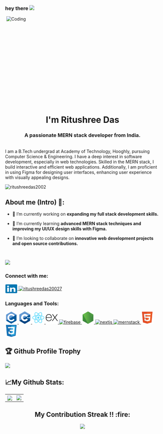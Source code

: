 ### hey there <img src="https://media.giphy.com/media/hvRJCLFzcasrR4ia7z/giphy.gif" width="25px">
<img align="right" alt="Coding" width="500" height="320" src="https://media.geeksforgeeks.org/wp-content/cdn-uploads/20200114192751/How-to-Learn-Programming.png">
<h1 align="center">I'm Ritushree Das</h1>
<h3 align="center">A passionate MERN stack developer from India.</h3>
<br/>I am a B.Tech undergrad at Academy of Technology, Hooghly, pursuing Computer Science & Engineering. I have a deep interest in software development, especially in web technologies. Skilled in the MERN stack, I build interactive and efficient web applications. Additionally, I am proficient in using Figma for designing user interfaces, enhancing user experience with visually appealing designs.

<p align="left"> <img src="https://komarev.com/ghpvc/?username=ritushreedas2002&label=Visitors&color=0e75b6&style=flat" alt="ritushreedas2002" /> </p>

<!-- Uncomment below if you want to use GitHub trophies -->
<!-- <p align="left"> <a href="https://github.com/ryo-ma/github-profile-trophy"><img src="https://github-profile-trophy.vercel.app/?username=ritushreedas2002" alt="ritushreedas2002" /></a> </p> -->

## About me (Intro) 📖:
- 🔭 I’m currently working on **expanding my full stack development skills.**

- 🌱 I’m currently learning **advanced MERN stack techniques and improving my UI/UX design skills with Figma.**

- 👯 I’m looking to collaborate on **innovative web development projects and open source contributions.**

<br/>


![](https://activity-graph.herokuapp.com/graph?username=ritushreedas2002&theme=dracula&hide_border=true&area=true)
<br/>

<h3 align="left">Connect with me:</h3>
<p align="left">
  <!-- LinkedIn Link -->
  <a href="https://linkedin.com/in/ritushree-das" target="_blank">
    <img align="center" src="https://raw.githubusercontent.com/devicons/devicon/master/icons/linkedin/linkedin-original.svg" alt="ritushree-das" height="30" width="40" />
  </a>
  <!-- LeetCode Link -->
  <a href="https://leetcode.com/u/ritushreedas20027/" target="_blank">
    <img align="center" src="https://raw.githubusercontent.com/rahuldkjain/github-profile-readme-generator/master/src/images/icons/Social/leet-code.svg" alt="ritushreedas20027" height="30" width="40" />
  </a>
</p>


<h3 align="left">Languages and Tools:</h3>
<p align="left">
  <a href="https://www.cprogramming.com/" target="_blank" rel="noreferrer">
    <img src="https://raw.githubusercontent.com/devicons/devicon/master/icons/c/c-original.svg" alt="c" width="40" height="40"/>
  </a>
  <a href="https://www.w3schools.com/cpp/" target="_blank" rel="noreferrer">
    <img src="https://raw.githubusercontent.com/devicons/devicon/master/icons/cplusplus/cplusplus-original.svg" alt="cplusplus" width="40" height="40"/>
  </a>
  <a href="https://reactjs.org/" target="_blank" rel="noreferrer">
    <img src="https://raw.githubusercontent.com/devicons/devicon/master/icons/react/react-original.svg" alt="reactjs" width="40" height="40"/>
  </a>
  <a href="https://expressjs.com/" target="_blank" rel="noreferrer">
    <img src="https://raw.githubusercontent.com/devicons/devicon/master/icons/express/express-original.svg" alt="expressjs" width="40" height="40"/>
  </a>
  <a href="https://firebase.google.com/" target="_blank" rel="noreferrer">
    <img src="https://www.vectorlogo.zone/logos/firebase/firebase-icon.svg" alt="firebase" width="40" height="40"/>
  </a>
  <a href="https://nodejs.org/" target="_blank" rel="noreferrer">
    <img src="https://raw.githubusercontent.com/devicons/devicon/master/icons/nodejs/nodejs-original.svg" alt="nodejs" width="40" height="40"/>
  </a>
  <a href="https://nextjs.org/" target="_blank" rel="noreferrer">
    <img src="https://cdn.worldvectorlogo.com/logos/next-js.svg" alt="nextjs" width="40" height="40"/>
  </a>
  <a href="https://www.mongodb.com/mern-stack" target="_blank" rel="noreferrer">
    <img src="https://www.vectorlogo.zone/logos/mongodb/mongodb-icon.svg" alt="mernstack" width="40" height="40"/> <!-- This is a MongoDB icon as a placeholder for MERN stack -->
  </a>
  <a href="https://www.w3.org/html/" target="_blank" rel="noreferrer">
    <img src="https://raw.githubusercontent.com/devicons/devicon/master/icons/html5/html5-original.svg" alt="html" width="40" height="40"/>
  </a>
  <a href="https://www.w3schools.com/css/" target="_blank" rel="noreferrer">
    <img src="https://raw.githubusercontent.com/devicons/devicon/master/icons/css3/css3-original.svg" alt="css" width="40" height="40"/>
  </a>
</p>



<h2>🏆 Github Profile Trophy</h2></a>
<a href="https://github.com/ryo-ma/github-profile-trophy">
  <img width=800 src="https://github-profile-trophy.vercel.app/?username=ritushreedas2002&column=8&theme=gruvbox&no-frame=true"/>
</a>

<!-- 📈 my github stats -->
## 📈My Github Stats:
<table>
    <tr>
<!--         <td>
            <img src="https://spotify-recently-played-readme.vercel.app/api?user=ritushreedas2002&count=1&width=500" align="center"/>
        </td> -->
        <td rowspan=2>
            <img src="https://github-readme-stats.vercel.app/api/top-langs/?username=ritushreedas2002&theme=dark" align="center"/></td>
    </tr>
    <tr>
        <td><img src="https://github-readme-stats.vercel.app/api?username=ritushreedas2002&count_private=true&theme=dark&show_icons=true" align="center"/></td>
    </tr>
</table>
<!-- <p><img align="left" src="https://github-readme-stats.vercel.app/api/top-langs?username=ritushreedas2002&show_icons=true&locale=en&layout=compact" alt="ritushreedas2002" /></p> -->

<!-- <p>&nbsp;<img align="center" src="https://github-readme-stats.vercel.app/api?username=ritushreedas2002&show_icons=true&locale=en" alt="ritushreedas2002" /></p> -->

<h2 align="center">My Contribution Streak !! :fire:</h2> 
<p align="center">
  <a href="#">
    <img src="https://github-readme-streak-stats.herokuapp.com/?user=ritushreedas2002&theme=dark&hide_border=true&background=0D1117&stroke=0000"/>
  </a>
</p>
<!-- <p><img align="center" src="https://github-readme-streak-stats.herokuapp.com/?user=ritushreedas2002&" alt="ritushreedas2002" /></p> -->

